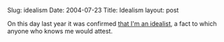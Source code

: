 Slug: idealism
Date: 2004-07-23
Title: Idealism
layout: post

On this day last year it was confirmed <a href="http://redmonk.net/archives/2003/07/22/idealist">that I&#39;m an idealist</a>, a fact to which anyone who knows me would attest.
